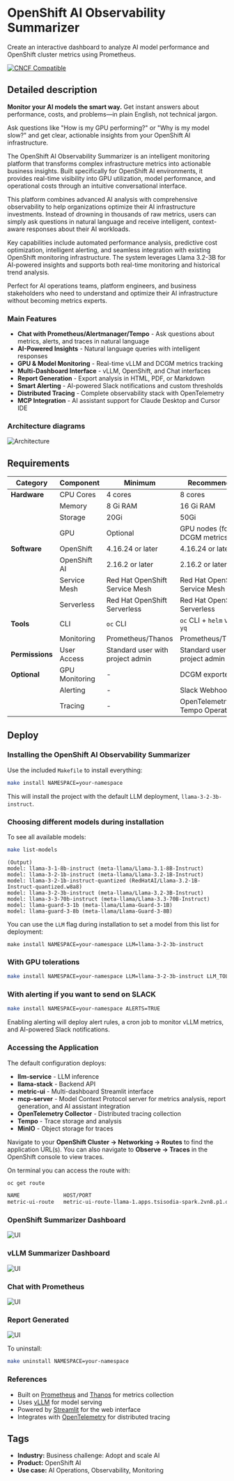 # OpenShift AI Observability Summarizer

Create an interactive dashboard to analyze AI model performance and OpenShift cluster metrics using Prometheus.

[![CNCF Compatible](https://img.shields.io/badge/CNCF%20Compatible-Yes-blue.svg)](https://www.cncf.io/)

## Detailed description

**Monitor your AI models the smart way.** Get instant answers about performance, costs, and problems—in plain English, not technical jargon.

Ask questions like "How is my GPU performing?" or "Why is my model slow?" and get clear, actionable insights from your OpenShift AI infrastructure.

The OpenShift AI Observability Summarizer is an intelligent monitoring platform that transforms complex infrastructure metrics into actionable business insights. Built specifically for OpenShift AI environments, it provides real-time visibility into GPU utilization, model performance, and operational costs through an intuitive conversational interface.

This platform combines advanced AI analysis with comprehensive observability to help organizations optimize their AI infrastructure investments. Instead of drowning in thousands of raw metrics, users can simply ask questions in natural language and receive intelligent, context-aware responses about their AI workloads.

Key capabilities include automated performance analysis, predictive cost optimization, intelligent alerting, and seamless integration with existing OpenShift monitoring infrastructure. The system leverages Llama 3.2-3B for AI-powered insights and supports both real-time monitoring and historical trend analysis.

Perfect for AI operations teams, platform engineers, and business stakeholders who need to understand and optimize their AI infrastructure without becoming metrics experts.

### **Main Features**
- **Chat with Prometheus/Alertmanager/Tempo** - Ask questions about metrics, alerts, and traces in natural language
- **AI-Powered Insights** - Natural language queries with intelligent responses
- **GPU & Model Monitoring** - Real-time vLLM and DCGM metrics tracking  
- **Multi-Dashboard Interface** - vLLM, OpenShift, and Chat interfaces
- **Report Generation** - Export analysis in HTML, PDF, or Markdown
- **Smart Alerting** - AI-powered Slack notifications and custom thresholds
- **Distributed Tracing** - Complete observability stack with OpenTelemetry
- **MCP Integration** - AI assistant support for Claude Desktop and Cursor IDE

### Architecture diagrams

![Architecture](docs/images/arch-4.jpg)

## Requirements

| **Category** | **Component** | **Minimum** | **Recommended** |
|--------------|---------------|-------------|-----------------|
| **Hardware** | CPU Cores | 4 cores | 8 cores |
|              | Memory | 8 Gi RAM | 16 Gi RAM |
|              | Storage | 20Gi | 50Gi |
|              | GPU | Optional | GPU nodes (for DCGM metrics) |
| **Software** | OpenShift | 4.16.24 or later | 4.16.24 or later |
|              | OpenShift AI | 2.16.2 or later | 2.16.2 or later |
|              | Service Mesh | Red Hat OpenShift Service Mesh | Red Hat OpenShift Service Mesh |
|              | Serverless | Red Hat OpenShift Serverless | Red Hat OpenShift Serverless |
| **Tools** | CLI | `oc` CLI | `oc` CLI + `helm` v3.x + `yq` |
|           | Monitoring | Prometheus/Thanos | Prometheus/Thanos |
| **Permissions** | User Access | Standard user with project admin | Standard user with project admin |
| **Optional** | GPU Monitoring | - | DCGM exporter |
|              | Alerting | - | Slack Webhook URL |
|              | Tracing | - | OpenTelemetry + Tempo Operators |


## Deploy

### Installing the OpenShift AI Observability Summarizer

Use the included `Makefile` to install everything:
```bash
make install NAMESPACE=your-namespace
```
This will install the project with the default LLM deployment, `llama-3-2-3b-instruct`.

### Choosing different models during installation

To see all available models:
```bash
make list-models
```
```
(Output)
model: llama-3-1-8b-instruct (meta-llama/Llama-3.1-8B-Instruct)
model: llama-3-2-1b-instruct (meta-llama/Llama-3.2-1B-Instruct)
model: llama-3-2-1b-instruct-quantized (RedHatAI/Llama-3.2-1B-Instruct-quantized.w8a8)
model: llama-3-2-3b-instruct (meta-llama/Llama-3.2-3B-Instruct)
model: llama-3-3-70b-instruct (meta-llama/Llama-3.3-70B-Instruct)
model: llama-guard-3-1b (meta-llama/Llama-Guard-3-1B)
model: llama-guard-3-8b (meta-llama/Llama-Guard-3-8B)
```
You can use the `LLM` flag during installation to set a model from this list for deployment:
```
make install NAMESPACE=your-namespace LLM=llama-3-2-3b-instruct 
```

### With GPU tolerations
```bash
make install NAMESPACE=your-namespace LLM=llama-3-2-3b-instruct LLM_TOLERATION="nvidia.com/gpu"
```

### With alerting if you want to send on SLACK
```bash
make install NAMESPACE=your-namespace ALERTS=TRUE
```
Enabling alerting will deploy alert rules, a cron job to monitor vLLM metrics, and AI-powered Slack notifications.

### Accessing the Application

The default configuration deploys:
- **llm-service** - LLM inference
- **llama-stack** - Backend API
- **metric-ui** - Multi-dashboard Streamlit interface
- **mcp-server** - Model Context Protocol server for metrics analysis, report generation, and AI assistant integration
- **OpenTelemetry Collector** - Distributed tracing collection
- **Tempo** - Trace storage and analysis
- **MinIO** - Object storage for traces

Navigate to your **OpenShift Cluster → Networking → Routes** to find the application URL(s). You can also navigate to **Observe → Traces** in the OpenShift console to view traces.

On terminal you can access the route with:

```bash
oc get route

NAME              HOST/PORT                                                               PATH   SERVICES        PORT   TERMINATION     WILDCARD
metric-ui-route   metric-ui-route-llama-1.apps.tsisodia-spark.2vn8.p1.openshiftapps.com          metric-ui-svc   8501   edge/Redirect   None
```

### OpenShift Summarizer Dashboard 
![UI](docs/images/os.png)

### vLLM Summarizer Dashboard 
![UI](docs/images/vllm.png)

### Chat with Prometheus 
![UI](docs/images/chat.png)

### Report Generated 
![UI](docs/images/report.png)


To uninstall:

```bash
make uninstall NAMESPACE=your-namespace
```

### References

* Built on [Prometheus](https://prometheus.io/) and [Thanos](https://thanos.io/) for metrics collection
* Uses [vLLM](https://github.com/vllm-project/vllm) for model serving
* Powered by [Streamlit](https://streamlit.io/) for the web interface
* Integrates with [OpenTelemetry](https://opentelemetry.io/) for distributed tracing

## Tags

* **Industry:** Business challenge: Adopt and scale AI
* **Product:** OpenShift AI
* **Use case:** AI Operations, Observability, Monitoring
